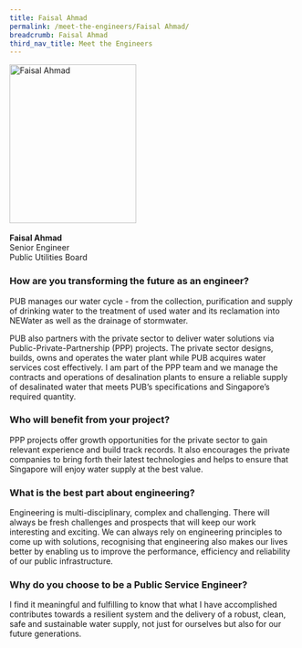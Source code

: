 ```yaml
---
title: Faisal Ahmad
permalink: /meet-the-engineers/Faisal Ahmad/
breadcrumb: Faisal Ahmad
third_nav_title: Meet the Engineers
---
```





<img src="/images/Faisal.jpg" alt="Faisal Ahmad" style="width:222px;height:278px;" align="left">
<br clear="left">
<br>
<strong>Faisal Ahmad</strong>
<br> Senior Engineer
<br> Public Utilities Board

### How are you transforming the future as an engineer?
PUB manages our water cycle - from the collection, purification and supply of drinking water to the treatment of used water and its reclamation into NEWater as well as the drainage of stormwater.

PUB also partners with the private sector to deliver water solutions via Public-Private-Partnership (PPP) projects. The private sector designs, builds, owns and operates the water plant while PUB acquires water services cost effectively. I am part of the PPP team and we manage the contracts and operations of desalination plants to ensure a reliable supply of desalinated water that meets PUB’s specifications and Singapore’s required quantity.

### Who will benefit from your project?
PPP projects offer growth opportunities for the private sector to gain relevant experience and build track records. It also encourages the private companies to bring forth their latest technologies and helps to ensure that Singapore will enjoy water supply at the best value.

### What is the best part about engineering?
Engineering is multi-disciplinary, complex and challenging. There will always be fresh challenges and prospects that will keep our work interesting and exciting. We can always rely on engineering principles to come up with solutions, recognising that engineering also makes our lives better by enabling us to improve the performance, efficiency and reliability of our public infrastructure.

### Why do you choose to be a Public Service Engineer?
I find it meaningful and fulfilling to know that what I have accomplished contributes towards a resilient system and the delivery of a robust, clean, safe and sustainable water supply, not just for ourselves but also for our future generations.
